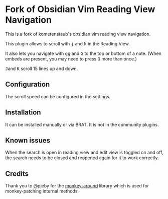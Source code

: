 # Fork of Obsidian Vim Reading View Navigation

This is a fork of kometenstaub's obsidian vim reading view navigation.

This plugin allows to scroll with <kbd>j</kbd> and <kbd>k</kbd> in the Reading View.

It also lets you navigate with <kbd>gg</kbd> and <kbd>G</kbd> to the top or bottom of a note. (When embeds are present, you may need to press <kbd>G</kbd> more than once.)

<kbd>J</kbd>and <kbd>K</kbd> scroll 15 lines up and down.

## Configuration

The scroll speed can be configured in the settings.

## Installation

It can be installed manually or via BRAT. It is not in the community plugins.

## Known issues

When the search is open in reading view and edit view is toggled on and off, the search needs to be closed and reopened again for it to work correctly.

## Credits

Thank you to @pjeby for the [monkey-around](https://github.com/pjeby/monkey-around) library which is used for monkey-patching internal methods.


